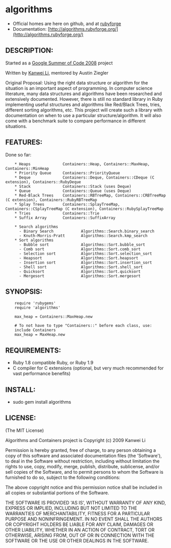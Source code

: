 # algorithms

* Official homes are here on github, and at [rubyforge](http://rubyforge.org/projects/algorithms/)
* Documentation: [http://algorithms.rubyforge.org/](http://algorithms.rubyforge.org/)

## DESCRIPTION:

Started as a [Google Summer of Code 2008](http://code.google.com/soc/2008/ruby/about.html) project

Written by [Kanwei Li](http://kanwei.com/), mentored by Austin Ziegler

Original Proposal: Using the right data structure or algorithm for the situation is an important
aspect of programming. In computer science literature, many data structures
and algorithms have been researched and extensively documented. However, there
is still no standard library in Ruby implementing useful structures and
algorithms like Red/Black Trees, tries, different sorting algorithms, etc.
This project will create such a library with documentation on when to use a
particular structure/algorithm. It will also come with a benchmark suite to
compare performance in different situations.

## FEATURES:

Done so far:

		* Heaps              Containers::Heap, Containers::MaxHeap, Containers::MinHeap
		* Priority Queue     Containers::PriorityQueue
		* Deque              Containers::Deque, Containers::CDeque (C extension), Containers::RubyDeque
		* Stack              Containers::Stack (uses Deque)
		* Queue              Containers::Queue (uses Deque)
		* Red-Black Trees    Containers::RBTreeMap, Containers::CRBTreeMap (C extension), Containers::RubyRBTreeMap
		* Splay Trees        Containers::SplayTreeMap, Containers::CSplayTreeMap (C extension), Containers::RubySplayTreeMap
		* Tries              Containers::Trie
		* Suffix Array       Containers::SuffixArray

		* Search algorithms
		  - Binary Search            Algorithms::Search.binary_search
		  - Knuth-Morris-Pratt       Algorithms::Search.kmp_search
		* Sort algorithms           
		  - Bubble sort              Algorithms::Sort.bubble_sort
		  - Comb sort                Algorithms::Sort.comb_sort
		  - Selection sort           Algorithms::Sort.selection_sort
		  - Heapsort                 Algorithms::Sort.heapsort
		  - Insertion sort           Algorithms::Sort.insertion_sort
		  - Shell sort               Algorithms::Sort.shell_sort
		  - Quicksort                Algorithms::Sort.quicksort
		  - Mergesort                Algorithms::Sort.mergesort

## SYNOPSIS:

		require 'rubygems'
		require 'algorithms'
		
		max_heap = Containers::MaxHeap.new
		
		# To not have to type "Containers::" before each class, use:
		include Containers
		max_heap = MaxHeap.new


## REQUIREMENTS:

* Ruby 1.8 compatible Ruby, or Ruby 1.9
* C compiler for C extensions (optional, but very much recommended for vast performance benefits)

## INSTALL:

* sudo gem install algorithms

## LICENSE:

(The MIT License)

Algorithms and Containers project is Copyright (c) 2009 Kanwei Li

Permission is hereby granted, free of charge, to any person obtaining
a copy of this software and associated documentation files (the
'Software'), to deal in the Software without restriction, including
without limitation the rights to use, copy, modify, merge, publish,
distribute, sublicense, and/or sell copies of the Software, and to
permit persons to whom the Software is furnished to do so, subject to
the following conditions:

The above copyright notice and this permission notice shall be
included in all copies or substantial portions of the Software.

THE SOFTWARE IS PROVIDED 'AS IS', WITHOUT WARRANTY OF ANY KIND,
EXPRESS OR IMPLIED, INCLUDING BUT NOT LIMITED TO THE WARRANTIES OF
MERCHANTABILITY, FITNESS FOR A PARTICULAR PURPOSE AND NONINFRINGEMENT.
IN NO EVENT SHALL THE AUTHORS OR COPYRIGHT HOLDERS BE LIABLE FOR ANY
CLAIM, DAMAGES OR OTHER LIABILITY, WHETHER IN AN ACTION OF CONTRACT,
TORT OR OTHERWISE, ARISING FROM, OUT OF OR IN CONNECTION WITH THE
SOFTWARE OR THE USE OR OTHER DEALINGS IN THE SOFTWARE.
